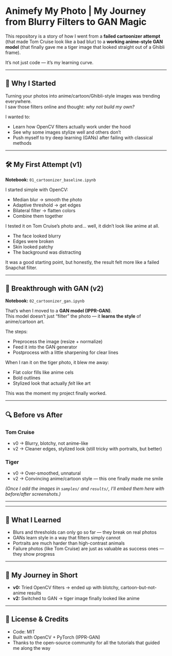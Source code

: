 # Animefy My Photo | My Journey from Blurry Filters to GAN Magic

This repository is a story of how I went from a **failed cartoonizer attempt** (that made Tom Cruise look like a bad blur) to a **working anime-style GAN model** (that finally gave me a tiger image that looked straight out of a Ghibli frame).

It’s not just code — it’s my learning curve.

---

## 🌟 Why I Started

Turning your photos into anime/cartoon/Ghibli-style images was trending everywhere.  
I saw those filters online and thought: *why not build my own?*  

I wanted to:  
- Learn how OpenCV filters actually work under the hood  
- See why some images stylize well and others don’t  
- Push myself to try deep learning (GANs) after failing with classical methods  

---

## 🛠️ My First Attempt (v1)

**Notebook:** `01_cartoonizer_baseline.ipynb`  

I started simple with OpenCV:  
- Median blur → smooth the photo  
- Adaptive threshold → get edges  
- Bilateral filter → flatten colors  
- Combine them together  

I tested it on Tom Cruise’s photo and… well, it didn’t look like anime at all.  
- The face looked blurry  
- Edges were broken  
- Skin looked patchy  
- The background was distracting  

It was a good starting point, but honestly, the result felt more like a failed Snapchat filter.

---

## 🐅 Breakthrough with GAN (v2)

**Notebook:** `02_cartoonizer_gan.ipynb`  

That’s when I moved to a **GAN model (IPPR-GAN)**.  
This model doesn’t just “filter” the photo — it **learns the style** of anime/cartoon art.  

The steps:  
- Preprocess the image (resize + normalize)  
- Feed it into the GAN generator  
- Postprocess with a little sharpening for clear lines  

When I ran it on the tiger photo, it blew me away:  
- Flat color fills like anime cels  
- Bold outlines  
- Stylized look that actually *felt* like art  

This was the moment my project finally worked.  

---

## 🔍 Before vs After

### Tom Cruise
- v0 → Blurry, blotchy, not anime-like  
- v2 → Cleaner edges, stylized look (still tricky with portraits, but better)  

### Tiger
- v0 → Over-smoothed, unnatural  
- v2 → Convincing anime/cartoon style — this one finally made me smile  

*(Once I add the images in `samples/` and `results/`, I’ll embed them here with before/after screenshots.)*

---


---

## 🧠 What I Learned

- Blurs and thresholds can only go so far — they break on real photos  
- GANs learn style in a way that filters simply cannot  
- Portraits are much harder than high-contrast animals  
- Failure photos (like Tom Cruise) are just as valuable as success ones — they show progress  

---

## 🔁 My Journey in Short

- **v0:** Tried OpenCV filters → ended up with blotchy, cartoon-but-not-anime results  
- **v2:** Switched to GAN → tiger image finally looked like anime  

---

## 📜 License & Credits

- Code: MIT  
- Built with OpenCV + PyTorch (IPPR-GAN)  
- Thanks to the open-source community for all the tutorials that guided me along the way  
